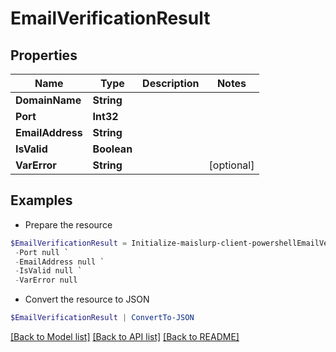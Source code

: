 # EmailVerificationResult
## Properties

Name | Type | Description | Notes
------------ | ------------- | ------------- | -------------
**DomainName** | **String** |  | 
**Port** | **Int32** |  | 
**EmailAddress** | **String** |  | 
**IsValid** | **Boolean** |  | 
**VarError** | **String** |  | [optional] 

## Examples

- Prepare the resource
```powershell
$EmailVerificationResult = Initialize-maislurp-client-powershellEmailVerificationResult  -DomainName null `
 -Port null `
 -EmailAddress null `
 -IsValid null `
 -VarError null
```

- Convert the resource to JSON
```powershell
$EmailVerificationResult | ConvertTo-JSON
```

[[Back to Model list]](../README#documentation-for-models) [[Back to API list]](../README#documentation-for-api-endpoints) [[Back to README]](../README)

